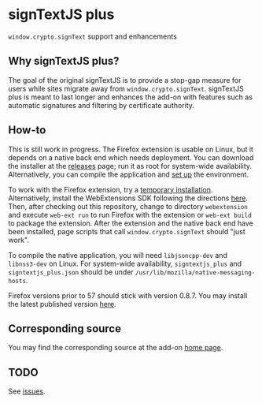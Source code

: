 signTextJS plus
===============

`window.crypto.signText` support and enhancements

Why signTextJS plus?
--------------------
The goal of the original signTextJS is to provide a stop-gap measure for users
while sites migrate away from `window.crypto.signText`. signTextJS plus is meant
to last longer and enhances the add-on with features such as automatic
signatures and filtering by certificate authority.

How-to
------
This is still work in progress. The Firefox extension is usable on Linux, but it
depends on a native back end which needs deployment. You can download the
installer at the [releases](https://github.com/jasp00/signTextJS/releases) page;
run it as root for system-wide availability. Alternatively, you can compile the
application and
[set up](https://developer.mozilla.org/en-US/Add-ons/WebExtensions/Native_manifests#Manifest_location)
the environment.

To work with the Firefox extension, try a
[temporary installation](https://developer.mozilla.org/en-US/Add-ons/WebExtensions/Temporary_Installation_in_Firefox).
Alternatively, install the WebExtensions SDK following the directions
[here](https://developer.mozilla.org/en-US/Add-ons/WebExtensions/Getting_started_with_web-ext).
Then, after checking out this repository, change to directory `webextension` and
execute `web-ext run` to run Firefox with the extension or `web-ext build` to
package the extension. After the extension and the native back end have been
installed, page scripts that call `window.crypto.signText` should "just work".

To compile the native application, you will need `libjsoncpp-dev` and
`libnss3-dev` on Linux. For system-wide availability, `signtextjs_plus` and
`signtextjs_plus.json` should be under
`/usr/lib/mozilla/native-messaging-hosts`.

Firefox versions prior to 57 should stick with version 0.8.7. You may install
the latest published version
[here](https://addons.mozilla.org/en-US/firefox/addon/signtextjs-plus/).

Corresponding source
--------------------
You may find the corresponding source at the add-on
[home page](https://github.com/jasp00/signTextJS).

TODO
----
See [issues](https://github.com/jasp00/signTextJS/issues).
